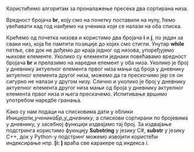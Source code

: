 ﻿Користићемо алгоритам за проналажење пресека два сортирана низа.

Вредност бројача **br**, коју смо на почетку поставили на нулу,  ћемо увећавати кад год наиђемо на ученика који се налази на оба списка.

Крећемо од почетка низова и користимо два бројача **i** и **j**, по један за сваки низ, која ће памтити позиције до којих смо стигли. 
Унутар **while** петље, све док не дођемо до краја једног од низова, упоређујемо њихове елементе.
Уколико су елементи једнаки повећавамо вредност бројача **br** и прелазимо на наредни елемент у оба низа. Уколико је број у дневнику актуелног елемента првог низа мањи од броја у дневнику  актуелног елемента другог низа, можемо да га прескочимо јер се он сигурно не налази у другом низу. Слично и уколико је број у дневнику актуелног елемента другог низа мањи од броја у дневнику актуелног елемента првог низа и њега прескачемо. Испитивање вршимо употребом наредбе гранања.

Како су нам подаци на списковима дати у облики *Иницијали_ученикаБр_у_дневнику*, а спискови сортирани по бројевима  у дневнику, у засебној функцији издвајамо тај број. За издвајање подстринга користимо фукнцију **Substring** у језику C#, **substr** у језику C++, док у Python-у подстринг можемо извојити користећи индексирање нпр. **[i: ]** враћа све каракере од индекса *i*. 

